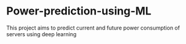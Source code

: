 # Power-prediction-using-ML
This project aims to predict current and future power consumption of servers using deep learning
